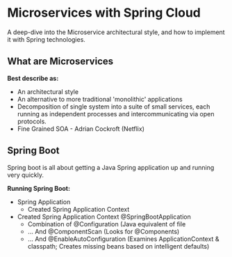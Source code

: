 # Microservices with Spring Cloud
A deep-dive into the Microservice architectural style, and how to implement it with Spring technologies. 

## What are Microservices
**Best describe as:**
* An architectural style
* An alternative to more traditional 'monolithic' applications
* Decomposition of single system into a suite of small services, each running as independent processes and intercommunicating via open protocols.
* Fine Grained SOA - Adrian Cockroft (Netflix)

## Spring Boot
Spring boot is all about getting a Java Spring application up and running very quickly.

**Running Spring Boot:**
* Spring Application
  - Created Spring Application Context
* Created Spring Application Context @SpringBootApplication
  - Combination of @Configuration (Java equivalent of <beans> file
  - ... And @ComponentScan (Looks for @Components)
  - ... And @EnableAutoConfiguration (Examines ApplicationContext & classpath; Creates missing beans based on intelligent defaults)


